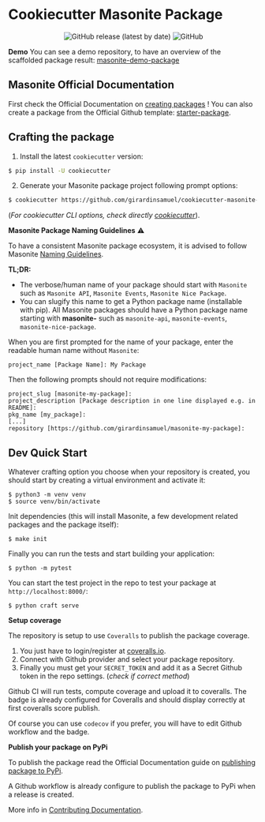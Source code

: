 # Cookiecutter Masonite Package

<p align="center">
  <img src="https://pyup.io/repos/github/girardinsamuel/cookiecutter-masonite-package/shield.svg" class="badge-modal-trigger shield" data-toggle="tooltip" data-placement="top" title="" id="shield" data-original-title="show url">
  <img alt="GitHub release (latest by date)" src="https://img.shields.io/github/v/release/girardinsamuel/cookiecutter-masonite-package">
  <img alt="GitHub" src="https://img.shields.io/github/license/girardinsamuel/cookiecutter-masonite-package">
</p>

**Demo**
You can see a demo repository, to have an overview of the scaffolded package result:
[masonite-demo-package](https://github.com/girardinsamuel/masonite-demo-package)

## Masonite Official Documentation

First check the Official Documentation on [creating packages](https://docs.masoniteproject.com/advanced/creating-packages) !
You can also create a package from the Official Github template: [starter-package](https://github.com/MasoniteFramework/starter-package).

## Crafting the package

1. Install the latest `cookiecutter` version:

```bash
$ pip install -U cookiecutter
```

2. Generate your Masonite package project following prompt options:

```bash
$ cookiecutter https://github.com/girardinsamuel/cookiecutter-masonite-package.git
```

(_For cookiecutter CLI options, check directly [cookiecutter](https://github.com/cookiecutter/cookiecutter)_).

**Masonite Package Naming Guidelines** ⚠️

To have a consistent Masonite package ecosystem, it is advised to follow Masonite [Naming Guidelines](https://github.com/MasoniteFramework/starter-package).

**TL;DR:**

- The verbose/human name of your package should start with `Masonite` such as `Masonite API`, `Masonite Events`, `Masonite Nice Package`.
- You can slugify this name to get a Python package name (installable with pip). All Masonite packages should have a
  Python package name starting with **masonite-** such as `masonite-api`, `masonite-events`, `masonite-nice-package`.

When you are first prompted for the name of your package, enter the readable human name without `Masonite`:

```
project_name [Package Name]: My Package
```

Then the following prompts should not require modifications:

```
project_slug [masonite-my-package]:
project_description [Package description in one line displayed e.g. in README]:
pkg_name [my_package]:
[...]
repository [https://github.com/girardinsamuel/masonite-my-package]:
```

## Dev Quick Start

Whatever crafting option you choose when your repository is created, you should start by creating a virtual environment and activate it:

```
$ python3 -m venv venv
$ source venv/bin/activate
```

Init dependencies (this will install Masonite, a few development related packages and the package itself):

```
$ make init
```

Finally you can run the tests and start building your application:

```
$ python -m pytest
```

You can start the test project in the repo to test your package at `http://localhost:8000/`:

```
$ python craft serve
```

**Setup coverage**

The repository is setup to use `Coveralls` to publish the package coverage.

1. You just have to login/register at [coveralls.io](https://coveralls.io/).
2. Connect with Github provider and select your package repository.
3. Finally you must get your `SECRET_TOKEN` and add it as a Secret Github token in the repo settings. (_check if correct method_)

Github CI will run tests, compute coverage and upload it to coveralls. The badge is already configured for
Coveralls and should display correctly at first coveralls score publish.

Of course you can use `codecov` if you prefer, you will have to edit Github workflow and the badge.

**Publish your package on PyPi**

To publish the package read the Official Documentation guide on [publishing package to PyPi](https://docs.masoniteproject.com/advanced/creating-packages#uploading-to-pypi).

A Github workflow is already configure to publish the package to PyPi when
a release is created.

More info in [Contributing Documentation](CONTRIBUTING.md).
